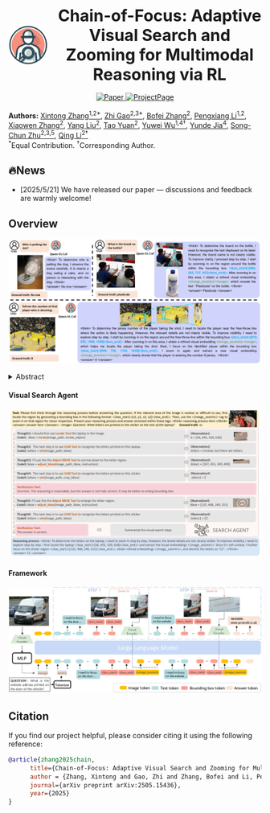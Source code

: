<div align="center">
  <div style="display: flex; align-items: center; justify-content: center;">
    <img src="assets/icon.png" alt="logo" height="80" style="margin-right: 20px;">
    <div style="font-size: 32px; font-weight: bold;">
      Chain-of-Focus: Adaptive Visual Search and Zooming for Multimodal Reasoning via RL
    </div>
  </div>

  <br>


  <a href="https://arxiv.org/abs/2505.15436v1">
    <img src="https://img.shields.io/badge/ArXiv-CoF-brown?logo=arxiv" alt="Paper">
  </a>
  <a href="https://cof-reasoning.github.io/">
    <img src="https://img.shields.io/badge/Website-ProjectPage-yellow" alt="ProjectPage">
  </a>
</div>


<br>
<span>
<b>Authors:</b> 
<a class="name" target="_blank" href="https://github.com/xtong-zhang">Xintong Zhang<sup>1,2*</sup></a>, 
<a class="name" target="_blank" href="https://zhigao2017.github.io/">Zhi Gao<sup>2,3*</sup></a>, 
<a class="name" target="_blank" href="https://bofei5675.github.io/">Bofei Zhang<sup>2</sup></a>, 
<a class="name" target="_blank" href="https://pengxiang-li.github.io/">Pengxiang Li<sup>1,2</sup></a>, 
<a class="name" target="_blank" href="https://adatwi.github.io/">Xiaowen Zhang<sup>2</sup></a>, 
<a class="name" target="_blank" href="https://adatwi.github.io/">Yang Liu<sup>2</sup></a>, 
<a class="name" target="_blank" href="https://adatwi.github.io/">Tao Yuan<sup>2</sup></a>, 
<a class="name" target="_blank" href="https://wu-yuwei-bit.github.io/">Yuwei Wu<sup>1,4†</sup></a>, 
<a class="name" target="_blank" href="https://scholar.google.com/citations?user=Sl6TV7gAAAAJ&hl=en">Yunde Jia<sup>4</sup></a>, 
<a class="name" target="_blank" href="https://www.zhusongchun.net/">Song-Chun Zhu<sup>2,3,5</sup></a>, 
<a class="name" target="_blank" href="https://liqing.io/">Qing Li<sup>2†</sup></a>
<br>
<sup>*</sup>Equal Contribution. 
<sup>†</sup>Corresponding Author.
</span>


## 🔥News
- [2025/5/21] We have released our paper — discussions and feedback are warmly welcome!


## Overview

![overview](./assets/teaser.jpg)

<details><summary>Abstract</summary> 
Vision language models (VLMs) have achieved impressive performance across a variety of computer vision tasks. However, the multimodal reasoning capability has not been fully explored in existing models. In this paper, we propose a Chain-of-Focus (CoF) method that allows VLMs to perform adaptive focusing and zooming in on key image regions based on obtained visual cues and the given questions, achieving efficient multimodal reasoning. To enable this CoF capability, we present a two-stage training pipeline, including supervised fine-tuning (SFT) and reinforcement learning (RL). In the SFT stage, we construct the MM-CoF dataset, comprising 3K samples derived from a visual agent designed to adaptively identify key regions to solve visual tasks with different image resolutions and questions. We use MM-CoF to fine-tune the Qwen2.5-VL model for cold start. In the RL stage, we leverage the outcome accuracies and formats as rewards to update the Qwen2.5-VL model, enabling further refining the search and reasoning strategy of models without human priors. Our model achieves significant improvements on multiple benchmarks. On the V* benchmark that requires strong visual reasoning capability, our model outperforms existing VLMs by 5% among 8 image resolutions ranging from 224 to 4K, demonstrating the effectiveness of the proposed CoF method and facilitating the more efficient deployment of VLMs in practical applications.
</details>

#### Visual Search Agent
![visual_search_agent](./assets/visual_agent.jpg)

#### Framework
![framework](./assets/model_inference.jpg)



## Citation
If you find our project helpful, please consider citing it using the following reference:
```bibtex
@article{zhang2025chain,
      title={Chain-of-Focus: Adaptive Visual Search and Zooming for Multimodal Reasoning via RL},
      author = {Zhang, Xintong and Gao, Zhi and Zhang, Bofei and Li, Pengxiang and Zhang, Xiaowen and Liu, Yang and Yuan, Tao and Wu, Yuwei and Jia, Yunde and Zhu, Song-Chun and Qing Li},
      journal={arXiv preprint arXiv:2505.15436},
      year={2025}
}
```
